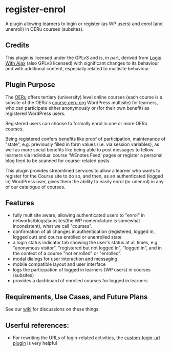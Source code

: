 # register-enrol
A plugin allowing learners to login or register (as WP users) and enrol (and unenroll) in OERu courses (subsites).

## Credits

This plugin is licensed under the GPLv3 and is, in part, derived from [Login With Ajax](https://wordpress.org/plugins/login-with-ajax/) (also GPLv3 licensed) with significant changes to its behaviour and with additional content, especially related to multisite behaviour.

## Plugin Purpose

The [OERu](https://oeru.org) offers tertiary (university) level online courses (each course is a subsite of the OERu's [course.oeru.org](https://course.oeru.org) WordPress multisite) for learners, who can participate either anonymously or (for their own benefit) as registered WordPress users.

Registered users can choose to formally enrol in one or more OERu courses.

Being registered confers benefits like proof of participation, maintenance of "state", e.g. previously filled in form values (i.e. via session variables), as well as more social benefits like being able to post messages to fellow learners via individual course 'WEnotes Feed' pages or register a personal blog feed to be scanned for course-related posts.

This plugin provides streamlined services to allow a learner who wants to register for the Course site to do so, and then, as an authenticated (logged in) WordPress user, gives them the ability to easily enrol (or unenrol) in any of  our catalogue of courses.

## Features

* fully multisite aware, allowing authenticated users to "enrol" in networks/blogs/subsites(the WP nomenclature is somewhat inconsistent), what we call "courses".
* confirmation of all changes in authentication (registered, logged in, logged out) and course enrolled or unenrolled state
* a login status indicator tab showing the user's status at all times, e.g. "anonymous visitor", "registered but not logged in", "logged in", and in the context of a course "not enrolled" or "enrolled".
* modal dialogs for user interaction and messaging
* mobile compatible layout and user interface
* logs the participation of logged in learners (WP users) in courses (subsites)
* provides a dashboard of enrolled courses for logged in learners



## Requirements, Use Cases, and Future Plans

See our [wiki](https://github.com/oeru/register-enrol/wiki) for discussions on these things.

## Userful references:

* For rewriting the URLs of login-related activities, the [custom-login-url plugin](https://wordpress.org/plugins/custom-login-url/) is very helpful

